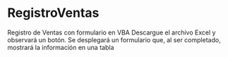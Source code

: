 # RegistroVentas
Registro de Ventas con formulario en VBA
Descargue el archivo Excel y observará un botón. Se desplegará un formulario que, al ser completado, mostrará la información en una tabla
